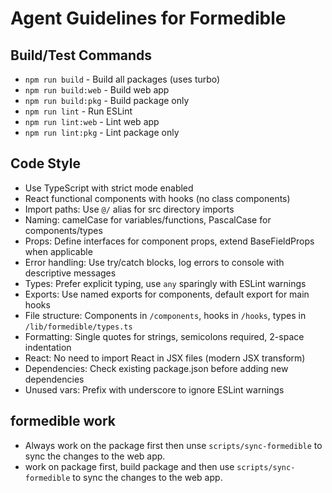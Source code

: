 # Agent Guidelines for Formedible

## Build/Test Commands
- `npm run build` - Build all packages (uses turbo)
- `npm run build:web` - Build web app
- `npm run build:pkg` - Build package only
- `npm run lint` - Run ESLint
- `npm run lint:web` - Lint web app
- `npm run lint:pkg` - Lint package only

## Code Style
- Use TypeScript with strict mode enabled
- React functional components with hooks (no class components)
- Import paths: Use `@/` alias for src directory imports
- Naming: camelCase for variables/functions, PascalCase for components/types
- Props: Define interfaces for component props, extend BaseFieldProps when applicable
- Error handling: Use try/catch blocks, log errors to console with descriptive messages
- Types: Prefer explicit typing, use `any` sparingly with ESLint warnings
- Exports: Use named exports for components, default export for main hooks
- File structure: Components in `/components`, hooks in `/hooks`, types in `/lib/formedible/types.ts`
- Formatting: Single quotes for strings, semicolons required, 2-space indentation
- React: No need to import React in JSX files (modern JSX transform)
- Dependencies: Check existing package.json before adding new dependencies
- Unused vars: Prefix with underscore to ignore ESLint warnings

## formedible work
- Always work on the package first then unse `scripts/sync-formedible` to sync the changes to the web app.
- work on package first, build package and then use `scripts/sync-formedible` to sync the changes to the web app.